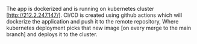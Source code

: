 The app is dockerized and is running on kubernetes cluster [http://212.2.247.147/].
CI/CD is created using github actions which will dockerize the application and push it to the remote repository, Where kubernetes deployment picks that new image [on every merge to the main branch] and deploys it to the cluster.
